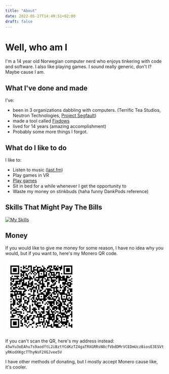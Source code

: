 ```yaml
---
title: "About"
date: 2022-05-27T14:49:51+02:00
draft: false
---
```

# Well, who am I
I'm a 14 year old Norwegian computer nerd who enjoys tinkering with code and software. I also like playing games. I sound really generic, don't I? Maybe cause I am.
## What I've done and made
I've:
- been in 3 organizations dabbling with computers. (Terrific Tea Studios, Neutron Technologies, [Project Segfault](https://projectsegfau.lt))
- made a tool called [Fixdows](https://github.com/Odyssey346/Fixdows)
- lived for 14 years (amazing accomplishment)
- Probably some more things I forgot.
## What do I like to do
I like to:
- Listen to music ([last.fm](https://www.last.fm/user/Odyssey346))
- Play games in VR
- [Play games](https://steamcommunity.com/id/Odyssey346/)
- Sit in bed for a while whenever I get the opportunity to
- Waste my money on stinkbuds (haha funny DankPods reference)

## Skills That Might Pay The Bills
[![My Skills](https://skillicons.dev/icons?i=github,svelte,linux,html,raspberrypi,md,css)](https://skillicons.dev)

## Money
If you would like to give me money for some reason, I have no idea why you would, but if you want to, here's my Monero QR code.

![Monero QR](../images/moneroQR.png)

If you can't scan the QR, here's my address instead: ``45wYu3oEAhu7s9aodftL2iBztYCdKzTZ4gaTRXGRRsN8cfVbdDMrVCEDmUczBiosE3ESVtyRKodXKgcTThyNsF2XGJvee5V``

I have other methods of donating, but I mostly accept Monero cause like, it's cooler.